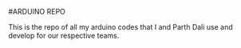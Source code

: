 #ARDUINO REPO

This is the repo of all my arduino codes that I and Parth Dali use and develop for our respective teams. 
